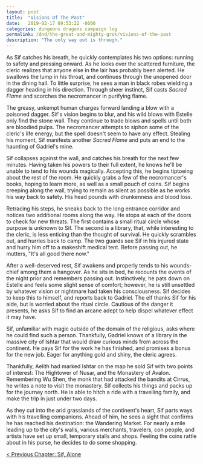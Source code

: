 ```yaml
---
layout: post
title:  "Visions Of The Past"
date:   2019-02-17 09:53:22 -0600
categories: dungeons dragons campaign log
permalink: /dnd/the-great-and-mighty-grok/visions-of-the-past
description: "The only way out is through."
---
```


As Sif catches his breath, he quickly contemplates his two options: running to safety and pressing onward.
As he looks over the scattered furniture, the cleric realizes that anyone else in the lair has probably been alerted.
He swallows the lump in his throat, and continues through the unopened door in the dining hall.
To little surprise, he sees a man in black robes wielding a dagger heading in his direction.
Through sheer instinct, Sif casts _Sacred Flame_ and scorches the necromancer in purifying flame.

The greasy, unkempt human charges forward landing a blow with a poisoned dagger.
Sif's vision begins to blur, and his wild blows with Estelle only find the stone wall.
They continue to trade blows and spells until both are bloodied pulps.
The necromancer attempts to siphon some of the cleric's life energy, but the spell doesn't seem to have any effect.
Stealing his moment, Sif manifests another _Sacred Flame_ and puts an end to the haunting of Gadriel's mine.

Sif collapses against the wall, and catches his breath for the next few minutes.
Having taken his powers to their full extent, he knows he'll be unable to tend to his wounds magically.
Accepting this, he begins tiptoeing about the rest of the room.
He quickly grabs a few of the necromancer's books, hoping to learn more, as well as a small pouch of coins.
Sif begins creeping along the wall, trying to remain as silent as possible as he works his way back to safety.
His head pounds with drunkenness and blood loss.

Retracing his steps, he sneaks back to the long entrance corridor and notices two additional rooms along the way.
He stops at each of the doors to check for new threats.
The first contains a small ritual circle whose purpose is unknown to Sif.
The second is a library, that, while interesting to the cleric, is less enticing than the thought of survival.
He quickly scrambles out, and hurries back to camp.
The two guards see Sif in his injured state and hurry him off to a makeshift medical tent.
Before passing out, he mutters, "It's all good there now."

After a well-deserved rest, Sif awakens and properly tends to his wounds- chief among them a hangover.
As he sits in bed, he recounts the events of the night prior and remembers passing out.
Instinctively, he pats down on Estelle and feels some slight sense of comfort; however, he is still unsettled by whatever vision or nightmare had taken his consciousness.
Sif decides to keep this to himself, and reports back to Gadriel.
The elf thanks Sif for his aide, but is worried about the ritual circle.
Cautious of the danger it presents, he asks Sif to find an arcane adept to help dispel whatever effect it may have.

Sif, unfamiliar with magic outside of the domain of the religious, asks where he could find such a person.
Thankfully, Gadriel knows of a library in the massive city of Ishtar that would draw curious minds from across the continent.
He pays Sif for the work he has finished, and promises a bonus for the new job.
Eager for anything gold and shiny, the cleric agrees.

Thankfully, Aelith had marked Ishtar on the map he sold Sif with two points of interest: The Hightower of Nusar, and the Monastery of Avalon.
Remembering Wu Shen, the monk that had attacked the bandits at Cirrus, he writes a note to visit the monastery.
Sif collects his things and packs up for the journey north.
He is able to hitch a ride with a travelling family, and make the trip in just under two days.

As they cut into the arid grasslands of the continent's heart, Sif parts ways with his travelling companions.
Ahead of him, he sees a sight that confirms he has reached his destination: the Wandering Market.
For nearly a mile leading up to the city's walls, various merchants, travelers, con people, and artists have set up small, temporary stalls and shops.
Feeling the coins rattle about in his purse, he decides to do some shopping.


[&lt; Previous Chapter: Sif, Alone](/dnd/the-great-and-mighty-grok/sif-alone)
